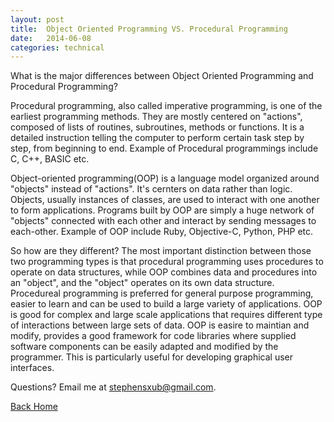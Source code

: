 ```yaml
---
layout: post
title:  Object Oriented Programming VS. Procedural Programming
date:   2014-06-08
categories: technical
---
```


 What is the major differences between Object Oriented Programming and Procedural Programming?

 Procedural programming, also called imperative programming, is one of the earliest programming methods. They are mostly centered on "actions", composed of lists of routines, subroutines, methods or functions. It is a detailed instruction telling the computer to perform certain task step by step, from beginning to end. Example of Procedural programmings include C, C++, BASIC etc.

 Object-oriented programming(OOP) is a language model organized around "objects" instead of "actions". It's cernters on data rather than logic. Objects, usually instances of classes, are used to interact with one another to form applications. Programs built by OOP are simply a huge network of "objects" connected with each other and interact by sending messages to each-other. Example of OOP include Ruby, Objective-C, Python, PHP etc.

 So how are they different? The most important distinction between those two programming types is that procedural programming uses procedures to operate on data structures, while OOP combines data and procedures into an "object", and the "object" operates on its own data structure. Procedureal programming is preferred for general purpose programming, easier to learn and can be used to build a large variety of applications. OOP is good for complex  and large scale applications that requires different type of interactions between large sets of data. OOP is easire to maintian and modify, provides a good framework for code libraries where supplied software components can be easily adapted and modified by the programmer. This is particularly useful for developing graphical user interfaces.

 Questions? Email me at stephensxub@gmail.com.

 <a href="{{ site.url }}/index.html">Back Home</a>